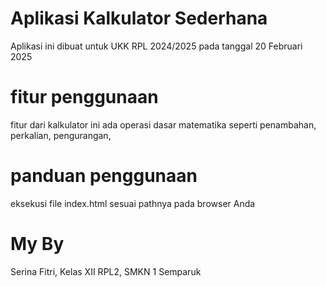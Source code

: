 # Aplikasi Kalkulator Sederhana 
Aplikasi ini dibuat untuk UKK RPL 2024/2025 pada tanggal 20 Februari 2025

# fitur penggunaan 
fitur dari kalkulator ini ada operasi dasar matematika seperti penambahan, perkalian, pengurangan,

# panduan penggunaan 
eksekusi file index.html sesuai pathnya pada browser Anda 

# My By
Serina Fitri, Kelas XII RPL2, SMKN 1 Semparuk 
